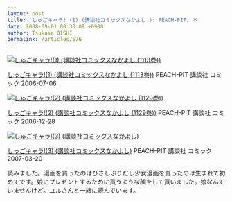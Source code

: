 ```yaml
---
layout: post
title: 'しゅごキャラ! (1) (講談社コミックスなかよし ): PEACH-PIT: 本'
date: 2008-09-01 00:30:09 +0900
author: Tsukasa OISHI
permalink: /articles/576
---
```


 [![しゅごキャラ!(1) (講談社コミックスなかよし (1113巻))](https://images-na.ssl-images-amazon.com/images/I/51FVFFYDX6L._SL160_.jpg "しゅごキャラ!(1) (講談社コミックスなかよし (1113巻))")](http://www.amazon.co.jp/%E3%81%97%E3%82%85%E3%81%94%E3%82%AD%E3%83%A3%E3%83%A9-1-%E8%AC%9B%E8%AB%87%E7%A4%BE%E3%82%B3%E3%83%9F%E3%83%83%E3%82%AF%E3%82%B9%E3%81%AA%E3%81%8B%E3%82%88%E3%81%97-1113%E5%B7%BB-PEACH-PIT/dp/4063641139%3FSubscriptionId%3DAKIAIKJECTBTL3JTYTKA%26tag%3Dkaeruspoon-22%26linkCode%3Dxm2%26camp%3D2025%26creative%3D165953%26creativeASIN%3D4063641139)

 [しゅごキャラ!(1) (講談社コミックスなかよし (1113巻))](http://www.amazon.co.jp/%E3%81%97%E3%82%85%E3%81%94%E3%82%AD%E3%83%A3%E3%83%A9-1-%E8%AC%9B%E8%AB%87%E7%A4%BE%E3%82%B3%E3%83%9F%E3%83%83%E3%82%AF%E3%82%B9%E3%81%AA%E3%81%8B%E3%82%88%E3%81%97-1113%E5%B7%BB-PEACH-PIT/dp/4063641139%3FSubscriptionId%3DAKIAIKJECTBTL3JTYTKA%26tag%3Dkaeruspoon-22%26linkCode%3Dxm2%26camp%3D2025%26creative%3D165953%26creativeASIN%3D4063641139)
PEACH-PIT
講談社
コミック
2006-07-06

 [![しゅごキャラ!(2) (講談社コミックスなかよし (1129巻))](https://images-na.ssl-images-amazon.com/images/I/51NJlQXzYuL._SL160_.jpg "しゅごキャラ!(2) (講談社コミックスなかよし (1129巻))")](http://www.amazon.co.jp/%E3%81%97%E3%82%85%E3%81%94%E3%82%AD%E3%83%A3%E3%83%A9-2-%E8%AC%9B%E8%AB%87%E7%A4%BE%E3%82%B3%E3%83%9F%E3%83%83%E3%82%AF%E3%82%B9%E3%81%AA%E3%81%8B%E3%82%88%E3%81%97-1129%E5%B7%BB-PEACH-PIT/dp/4063641295%3FSubscriptionId%3DAKIAIKJECTBTL3JTYTKA%26tag%3Dkaeruspoon-22%26linkCode%3Dxm2%26camp%3D2025%26creative%3D165953%26creativeASIN%3D4063641295)

 [しゅごキャラ!(2) (講談社コミックスなかよし (1129巻))](http://www.amazon.co.jp/%E3%81%97%E3%82%85%E3%81%94%E3%82%AD%E3%83%A3%E3%83%A9-2-%E8%AC%9B%E8%AB%87%E7%A4%BE%E3%82%B3%E3%83%9F%E3%83%83%E3%82%AF%E3%82%B9%E3%81%AA%E3%81%8B%E3%82%88%E3%81%97-1129%E5%B7%BB-PEACH-PIT/dp/4063641295%3FSubscriptionId%3DAKIAIKJECTBTL3JTYTKA%26tag%3Dkaeruspoon-22%26linkCode%3Dxm2%26camp%3D2025%26creative%3D165953%26creativeASIN%3D4063641295)
PEACH-PIT
講談社
コミック
2006-12-28

 [![しゅごキャラ!(3) (講談社コミックスなかよし)](https://images-na.ssl-images-amazon.com/images/I/51ZyRh2BxCL._SL160_.jpg "しゅごキャラ!(3) (講談社コミックスなかよし)")](http://www.amazon.co.jp/%E3%81%97%E3%82%85%E3%81%94%E3%82%AD%E3%83%A3%E3%83%A9-3-%E8%AC%9B%E8%AB%87%E7%A4%BE%E3%82%B3%E3%83%9F%E3%83%83%E3%82%AF%E3%82%B9%E3%81%AA%E3%81%8B%E3%82%88%E3%81%97-PEACH-PIT/dp/4063641392%3FSubscriptionId%3DAKIAIKJECTBTL3JTYTKA%26tag%3Dkaeruspoon-22%26linkCode%3Dxm2%26camp%3D2025%26creative%3D165953%26creativeASIN%3D4063641392)

 [しゅごキャラ!(3) (講談社コミックスなかよし)](http://www.amazon.co.jp/%E3%81%97%E3%82%85%E3%81%94%E3%82%AD%E3%83%A3%E3%83%A9-3-%E8%AC%9B%E8%AB%87%E7%A4%BE%E3%82%B3%E3%83%9F%E3%83%83%E3%82%AF%E3%82%B9%E3%81%AA%E3%81%8B%E3%82%88%E3%81%97-PEACH-PIT/dp/4063641392%3FSubscriptionId%3DAKIAIKJECTBTL3JTYTKA%26tag%3Dkaeruspoon-22%26linkCode%3Dxm2%26camp%3D2025%26creative%3D165953%26creativeASIN%3D4063641392)
PEACH-PIT
講談社
コミック
2007-03-20

読みました。漫画を買ったのはひさしぶりだし少女漫画を買ったのは生まれて初めてです。娘にプレゼントするために買うような顔をして買いました。娘なんていませんけど。ユルさんと一緒に読んでいます。
